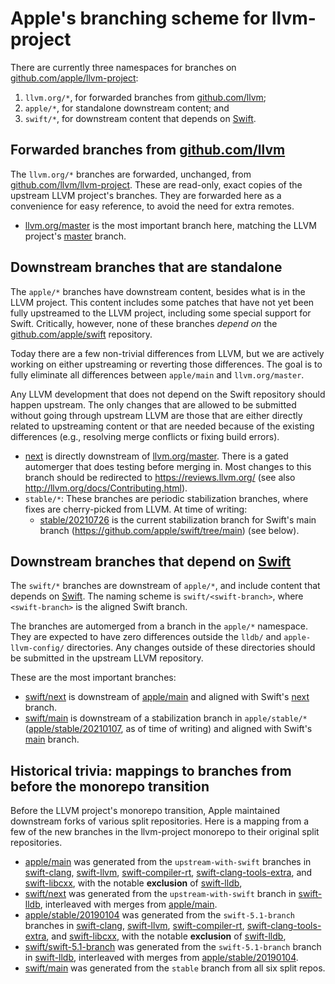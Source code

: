 # Apple's branching scheme for llvm-project

There are currently three namespaces for branches on
[github.com/apple/llvm-project](https://github.com/apple/llvm-project):

 1. `llvm.org/*`, for forwarded branches from
    [github.com/llvm](https://github.com/llvm/llvm-project);
 2. `apple/*`, for standalone downstream content; and
 3. `swift/*`, for downstream content that depends on
    [Swift](https://github.com/apple/swift).

## Forwarded branches from [github.com/llvm](https://github.com/llvm/llvm-project)

The `llvm.org/*` branches are forwarded, unchanged, from
[github.com/llvm/llvm-project](https://github.com/llvm/llvm-project).  These
are read-only, exact copies of the upstream LLVM project's branches.  They are
forwarded here as a convenience for easy reference, to avoid the need for extra
remotes.

- [llvm.org/master](https://github.com/apple/llvm-project/tree/llvm.org/master)
  is the most important branch here, matching the LLVM project's
  [master](https://github.com/llvm/llvm-project/tree/master) branch.

## Downstream branches that are standalone

The `apple/*` branches have downstream content, besides what is in the LLVM
project.  This content includes some patches that have not yet been fully
upstreamed to the LLVM project, including some special support for Swift.
Critically, however, none of these branches *depend on* the
[github.com/apple/swift](https://github.com/apple/swift) repository.

Today there are a few non-trivial differences from LLVM, but we are
actively working on either upstreaming or reverting those differences. The goal
is to fully eliminate all differences between `apple/main` and
`llvm.org/master`.

Any LLVM development that does not depend on the Swift repository should happen
upstream. The only changes that are allowed to be submitted without going
through upstream LLVM are those that are either directly related to upstreaming
content or that are needed because of the existing differences (e.g., resolving
merge conflicts or fixing build errors).

- [next](https://github.com/apple/llvm-project/tree/next) is
  directly downstream of
  [llvm.org/master](https://github.com/apple/llvm-project/tree/llvm.org/master).
  There is a gated automerger that does testing before merging in.  Most
  changes to this branch should be redirected to <https://reviews.llvm.org/>
  (see also <http://llvm.org/docs/Contributing.html>).
- `stable/*`: These branches are periodic stabilization branches, where
  fixes are cherry-picked from LLVM.  At time of writing:
    - [stable/20210726](https://github.com/apple/llvm-project/tree/stable/20210726)
      is the current stabilization branch for Swift's main branch
      (https://github.com/apple/swift/tree/main)
      (see below).

## Downstream branches that depend on [Swift](https://github.com/apple/swift)

The `swift/*` branches are downstream of `apple/*`, and include content that
depends on [Swift](https://github.com/apple/swift).  The naming scheme is
`swift/<swift-branch>`, where `<swift-branch>` is the aligned Swift branch.

The branches are automerged from a branch in the `apple/*` namespace.  They are
expected to have zero differences outside the `lldb/` and `apple-llvm-config/`
directories. Any changes outside of these directories should be submitted in
the upstream LLVM repository.

These are the most important branches:

- [swift/next](https://github.com/apple/llvm-project/tree/swift/next)
  is downstream of
  [apple/main](https://github.com/apple/llvm-project/tree/apple/main) and
  aligned with Swift's
  [next](https://github.com/apple/swift/tree/next) branch.
- [swift/main](https://github.com/apple/llvm-project/tree/swift/main) is
  downstream of a stabilization branch in `apple/stable/*`
  ([apple/stable/20210107](https://github.com/apple/llvm-project/tree/apple/stable/20210107),
  as of time of writing) and aligned with Swift's
  [main](https://github.com/apple/swift/tree/main) branch.

## Historical trivia: mappings to branches from before the monorepo transition

Before the LLVM project's monorepo transition, Apple maintained downstream
forks of various split repositories.  Here is a mapping from a few of the new
branches in the llvm-project monorepo to their original split repositories.

- [apple/main](https://github.com/apple/llvm-project/tree/apple/main) was
  generated from the `upstream-with-swift` branches in
  [swift-clang](https://github.com/apple/swift-clang/),
  [swift-llvm](https://github.com/apple/swift-llvm/),
  [swift-compiler-rt](https://github.com/apple/swift-compiler-rt/),
  [swift-clang-tools-extra](https://github.com/apple/swift-clang-tools-extra/),
  and [swift-libcxx](https://github.com/apple/swift-libcxx/), with the notable
  **exclusion** of [swift-lldb](https://github.com/apple/swift-lldb/),
- [swift/next](https://github.com/apple/llvm-project/tree/swift/next)
  was generated from the `upstream-with-swift` branch in
  [swift-lldb](https://github.com/apple/swift-lldb/), interleaved with merges
  from [apple/main](https://github.com/apple/llvm-project/tree/apple/main).
- [apple/stable/20190104](https://github.com/apple/llvm-project/tree/apple/stable/20190104)
  was generated from the `swift-5.1-branch` branches in
  [swift-clang](https://github.com/apple/swift-clang/),
  [swift-llvm](https://github.com/apple/swift-llvm/),
  [swift-compiler-rt](https://github.com/apple/swift-compiler-rt/),
  [swift-clang-tools-extra](https://github.com/apple/swift-clang-tools-extra/),
  and [swift-libcxx](https://github.com/apple/swift-libcxx/), with the notable
  **exclusion** of [swift-lldb](https://github.com/apple/swift-lldb/),
- [swift/swift-5.1-branch](https://github.com/apple/llvm-project/tree/swift/swift-5.1-branch)
  was generated from the `swift-5.1-branch` branch in
  [swift-lldb](https://github.com/apple/swift-lldb/), interleaved with merges
  from
  [apple/stable/20190104](https://github.com/apple/llvm-project/tree/apple/stable/20190104).
- [swift/main](https://github.com/apple/llvm-project/tree/swift/main) was
  generated from the `stable` branch from all six split repos.
